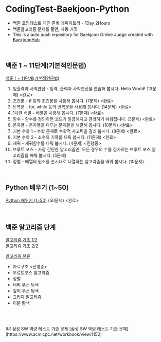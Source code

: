 # CodingTest-Baekjoon-Python
- 백준 코딩테스트 개인 준비 레파지토리 - 1Day 2Hours
- 백준알고리즘 문제를 풀면, 자동 커밋
- This is a auto push repository for Baekjoon Online Judge created with [BaekjoonHub](https://github.com/BaekjoonHub/BaekjoonHub).

<br>

## 백준 1 ~ 11단계(기본적인문법)
[백준 1 ~ 11단계(기본적인문법)](https://www.acmicpc.net/step)

1.	입출력과 사칙연산 - 입력, 출력과 사칙연산을 연습해 봅시다. Hello World! (13문제) <완료>
2.	조건문	- if 등의 조건문을 사용해 봅시다. (7문제) <완료>
3.	반복문	- for, while 등의 반복문을 사용해 봅시다. (14문제) <완료>
4.	1차원 배열 - 배열을 사용해 봅시다. (7문제) <완료>
5.	함수 - 함수를 정의하면 코드가 깔끔해지고 관리하기 쉬워집니다. (3문제) <완료>
6.	문자열	- 문자열을 다루는 문제들을 해결해 봅시다. (10문제) <완료>
7.	기본 수학 1	- 수학 문제로 수학적 사고력을 길러 봅시다. (8문제) <완료>
8.	기본 수학 2	- 소수와 기하를 다뤄 봅시다. (11문제) <완료>
9.  재귀 - 재귀함수를 다뤄 봅시다. (4문제) <진행중>
10. 브루트 포스 - 가장 간단한 알고리즘인, 모든 경우의 수를 검사하는 브루트 포스 알고리즘을 배워 봅시다. (5문제)
11. 정렬 - 	배열의 원소를 순서대로 나열하는 알고리즘을 배워 봅시다.	(10문제)

<br>

## Python 배우기 (1~50)
[Python 배우기 (1~50)](https://www.acmicpc.net/workbook/view/459) (50문제) <완료>
<br>
<br>
<br>
## 백준 알고리즘 단계
[알고리즘 기초 1/2](https://code.plus/course/41)
<br>
[알고리즘 기초 2/2](https://code.plus/course/42)
<br>


[알고리즘 분류](https://www.acmicpc.net/problem/tags)
- 자료구조 <진행중>
- 부르트포스 알고리즘
- 정렬
- 너비 우선 탐색
- 깊이 우선 탐색
- 그리디 알고리즘
- 이분 탐색
<br>
<br>
<br>
## 삼성 SW 역량 테스트 기출 문제
[삼성 SW 역량 테스트 기출 문제](https://www.acmicpc.net/workbook/view/1152)

